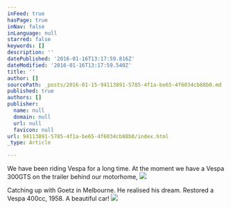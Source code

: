 ```yaml
---
inFeed: true
hasPage: true
inNav: false
inLanguage: null
starred: false
keywords: []
description: ''
datePublished: '2016-01-16T13:17:59.816Z'
dateModified: '2016-01-16T13:17:59.540Z'
title: ''
author: []
sourcePath: _posts/2016-01-15-94113891-5785-4f1a-be65-4f6034cb88b0.md
published: true
authors: []
publisher:
  name: null
  domain: null
  url: null
  favicon: null
url: 94113891-5785-4f1a-be65-4f6034cb88b0/index.html
_type: Article

---
```

We have been riding Vespa for a long time. At the moment we have a Vespa 300GTS on the trailer behind our motorhome,
![](https://the-grid-user-content.s3-us-west-2.amazonaws.com/598e5945-3166-4ba6-9f8b-3908a059db1a.JPG)

Catching up with Goetz in Melbourne. He realised his dream. Restored a Vespa 400cc, 1958\. A beautiful car!
![](https://the-grid-user-content.s3-us-west-2.amazonaws.com/8dfb8623-f755-4af3-a4a2-4a2a7710a13a.JPG)